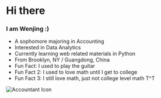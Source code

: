 # Hi there

### I am Wenjing :)
- A sophomore majoring in Accounting 
- Interested in Data Analytics
- Currently learning web related materials in Python
- From Brooklyn, NY / Guangdong, China
- Fun Fact: I used to play the guitar 
- Fun Fact 2: I used to love math until I get to college 
- Fun Fact 3: I still love math, just not college level math T^T

![Accountant Icon](https://image.flaticon.com/icons/png/512/1556/1556595.png)
